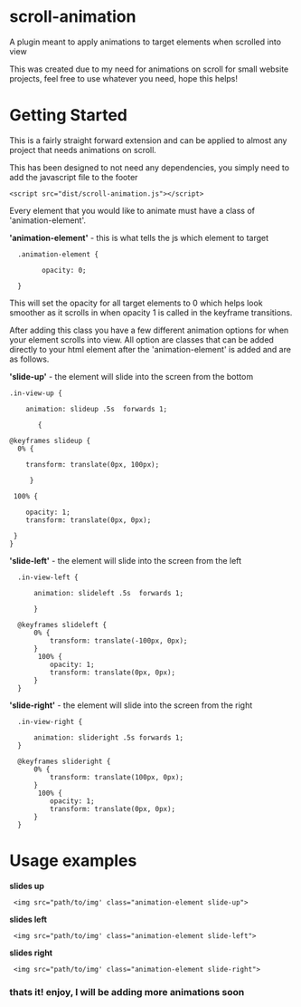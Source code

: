 # scroll-animation
A plugin meant to apply animations to target elements when scrolled into view

This was created due to my need for animations on scroll for small website projects, feel free to use whatever you need, hope this helps!

# Getting Started
This is a fairly straight forward extension and can be applied to almost any project that needs animations on scroll.

This has been designed to not need any dependencies, you simply need to add the javascript file to the footer 

    <script src="dist/scroll-animation.js"></script>

Every element that you would like to animate must have a class of 'animation-element'.

**'animation-element'** - this is what tells the js which element to target

      .animation-element {
      
            opacity: 0;
      
      }
      
This will set the opacity for all target elements to 0 which helps look smoother as it scrolls in when opacity 1 is called in the keyframe transitions.

After adding this class you have a few different animation options for when your element scrolls into view.  All option are classes that can be added directly to your html element after the 'animation-element' is added and are as follows.

**'slide-up'** - the element will slide into the screen from the bottom

    .in-view-up {
    
        animation: slideup .5s  forwards 1;
        
           {

    @keyframes slideup {
      0% {
      
        transform: translate(0px, 100px);
        
         }
         
     100% {
     
        opacity: 1;
        transform: translate(0px, 0px);
        
     } 
    }

**'slide-left'** - the element will slide into the screen from the left

      .in-view-left {
          
          animation: slideleft .5s  forwards 1;
          
          }

      @keyframes slideleft {
          0% {
              transform: translate(-100px, 0px);      
          }
           100% {
              opacity: 1;
              transform: translate(0px, 0px);   
          } 
      }

**'slide-right'** - the element will slide into the screen from the right

      .in-view-right {

          animation: slideright .5s forwards 1;
      }

      @keyframes slideright {
          0% {
              transform: translate(100px, 0px);      
          }
           100% {
              opacity: 1;
              transform: translate(0px, 0px);   
          } 
      }
      
      
 # Usage examples
 
 **slides up**
 
     <img src="path/to/img' class="animation-element slide-up">

 **slides left**

     <img src="path/to/img' class="animation-element slide-left">
     
  **slides right**
  
     <img src="path/to/img' class="animation-element slide-right">
     
### thats it! enjoy, I will be adding more animations soon 
